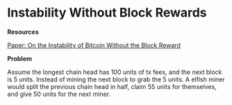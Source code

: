 # Instability Without Block Rewards

**Resources**

[Paper: On the Instability of Bitcoin Without the Block Reward](https://www.cs.princeton.edu/~arvindn/publications/mining_CCS.pdf)

**Problem**

Assume the longest chain head has 100 units of tx fees, and the next block is 5 units. Instead of mining the next block to grab the 5 units. A elfish miner would split the previous chain head in half, claim 55 units for themselves, and give 50 units for the next miner.
